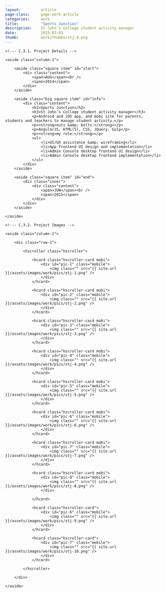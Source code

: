 ```yaml
---
layout: 		article
page-class: 	page-work article
categories: 	work
title:  		"Sports Junction"
description:	St John’s College student activity manager
date:   		2015-03-01
thumb: 			work/thumbs/stj-9.png
---
```


<!--- C.3. CONTENT AREA ------------------------------------------------------------------------------------------- --> 

<section class="project" id="stj">

    <!--- C.3.1. Project Details -->
    
    <aside class="column-1">

        <aside class="square item" id="start">
            <div class="content">
                <span>AUG</span><br />
                <span>2014</span>
            </div>
        </aside>

        <aside class="big square item" id="info">
            <div class="content">
                <h2>Sports Junction</h2>
                <h3>St John’s College student activity manager</h3>
                <p>Android and iOS app, and mobi site for parents, students and teachers to manage student activity.</p>
                <p><strong>nuts &amp; bolts:</strong></p>
                <p>AngularJS, HTML(5), CSS, JQuery, Gulp</p>
                <p><strong>my role:</strong></p>
                <ul>
                    <li>UI/UX assistance &amp; wireframing</li>
                    <li>App frontend UI design and implementation</li>
                    <li>Admin Console desktop frontend UI design</li>
                    <li>Admin Console desktop frontend implementation</li>
                </ul>
            </div>    
        </aside>

        <aside class="square item" id="end">
            <div class="inner">
                <div class="content">
                    <span>JUN</span><br />
                    <span>2015</span>
                </div>
            </div>  
        </aside>
    
    </aside>
    
    <!--- C.3.2. Project Images -->
    
    <aside class="column-2">
    
        <div class="row-1">
        
            <hscroller class="hscroller">

                <hcard class="hscroller-card mobi">
                    <div id="pic-1" class="mobile">
                        <img class="" src="{{ site.url }}/assets/images/work/pics/stj-1.png" />
                    </div>
                </hcard>

                <hcard class="hscroller-card mobi">
                    <div id="pic-2" class="mobile">
                        <img class="" src="{{ site.url }}/assets/images/work/pics/stj-2.png" />
                    </div>
                </hcard>

                <hcard class="hscroller-card mobi">
                    <div id="pic-3" class="mobile">
                        <img class="" src="{{ site.url }}/assets/images/work/pics/stj-3.png" />
                    </div>
                </hcard>

                <hcard class="hscroller-card mobi">
                    <div id="pic-4" class="mobile">
                        <img class="" src="{{ site.url }}/assets/images/work/pics/stj-4.png" />
                    </div>
                </hcard>

                <hcard class="hscroller-card mobi">
                    <div id="pic-5" class="mobile">
                        <img class="" src="{{ site.url }}/assets/images/work/pics/stj-5.png" />
                    </div>
                </hcard>

                <hcard class="hscroller-card mobi">
                    <div id="pic-6" class="mobile">
                        <img class="" src="{{ site.url }}/assets/images/work/pics/stj-6.png" />
                    </div>
                </hcard>

                <hcard class="hscroller-card mobi">
                    <div id="pic-7" class="mobile">
                        <img class="" src="{{ site.url }}/assets/images/work/pics/stj-7.png" />
                    </div>
                </hcard>

                <hcard class="hscroller-card mobi">
                    <div id="pic-8" class="mobile">
                        <img class="" src="{{ site.url }}/assets/images/work/pics/stj-8.png" />
                    </div>
                    
                </hcard>

                <hcard class="hscroller-card">
                    <div id="pic-6" class="mobile">
                        <img class="" src="{{ site.url }}/assets/images/work/pics/stj-9.png" />
                    </div>
                </hcard>

                <hcard class="hscroller-card">
                    <div id="pic-7" class="mobile">
                        <img class="" src="{{ site.url }}/assets/images/work/pics/stj-10.png" />
                    </div>
                </hcard>

            </hscroller>
            
        </div>

    </aside>
    
</section>

<!--- C.3. END --------------------------------------------------------------------------------------------------- --> 

<div class="wrapper"></div>